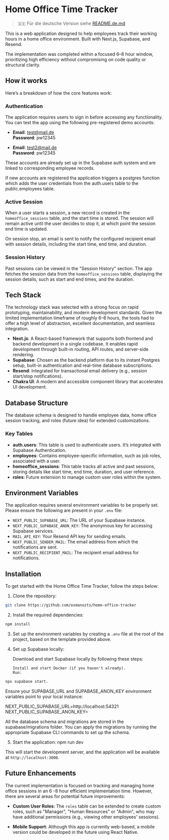 # Home Office Time Tracker

> 🇩🇪 Für die deutsche Version siehe [README.de.md](./README.de.md)

This is a web application designed to help employees track their working hours in a home office environment. Built with Next.js, Supabase, and Resend.

The implementation was completed within a focused 6–8 hour window, prioritizing high efficiency without compromising on code quality or structural clarity.

## How it works

Here’s a breakdown of how the core features work:

### Authentication

The application requires users to sign in before accessing any functionality. You can test the app using the following pre-registered demo accounts:

- **Email**: test@mail.de  
  **Password**: pw12345

- **Email**: test2@mail.de  
  **Password**: pw12345

These accounts are already set up in the Supabase auth system and are linked to corresponding employee records.

If new accounts are registered tha application triggers a postgres function which adds the user credentials from the auth.users table to the public.employees table.

### Active Session

When a user starts a session, a new record is created in the `homeoffice_sessions` table, and the start time is stored. The session will remain active until the user decides to stop it, at which point the session end time is updated.

On session stop, an email is sent to notify the configured recipient email with session details, including the start time, end time, and duration.

### Session History

Past sessions can be viewed in the "Session History" section. The app fetches the session data from the `homeoffice_sessions` table, displaying the session details, such as start and end times, and the duration.

## Tech Stack

The technology stack was selected with a strong focus on rapid prototyping, maintainability, and modern development standards. Given the limited implementation timeframe of roughly 6–8 hours, the tools had to offer a high level of abstraction, excellent documentation, and seamless integration.

- **Next.js**: A React-based framework that supports both frontend and backend development in a single codebase. It enables rapid development through built-in routing, API routes, and server-side rendering.
- **Supabase**: Chosen as the backend platform due to its instant Postgres setup, built-in authentication and real-time database subscriptions.
- **Resend**: Integrated for transactional email delivery (e.g., session start/stop notifications).
- **Chakra UI**: A modern and accessible component library that accelerates UI development.

## Database Structure

The database schema is designed to handle employee data, home office session tracking, and roles (future idea) for extended customizations.

### Key Tables

- **auth.users**: This table is used to authenticate users. It’s integrated with Supabase Authentication.
- **employees**: Contains employee-specific information, such as job roles, associated with a user.
- **homeoffice_sessions**: This table tracks all active and past sessions, storing details like start time, end time, duration, and user reference.
- **roles**: Future extension to manage custom user roles within the system.

## Environment Variables

The application requires several environment variables to be properly set. Please ensure the following are present in your `.env` file:

- `NEXT_PUBLIC_SUPABASE_URL`: The URL of your Supabase instance.
- `NEXT_PUBLIC_SUPABASE_ANON_KEY`: The anonymous key for accessing Supabase services.
- `MAIL_API_KEY`: Your Resend API key for sending emails.
- `NEXT_PUBLIC_SENDER_MAIL`: The email address from which the notifications are sent.
- `NEXT_PUBLIC_RECIPIENT_MAIL`: The recipient email address for notifications.

## Installation

To get started with the Home Office Time Tracker, follow the steps below:

1. Clone the repository:

```bash
git clone https://github.com/osmanozts/home-office-tracker
```

2.  Install the required dependencies:

```bash
npm install
```

3.  Set up the environment variables by creating a `.env` file at the root of the project, based on the template provided above.

4.  Set up Supabase locally:

    Download and start Supabase locally by following these steps:

        Install and start Docker (if you haven't already).
        Run:

```bash
npx supabase start.
```

Ensure your SUPABASE_URL and SUPABASE_ANON_KEY environment variables point to your local instance:

NEXT_PUBLIC_SUPABASE_URL=http://localhost:54321
NEXT_PUBLIC_SUPABASE_ANON_KEY=<your-anon-key>

All the database schema and migrations are stored in the supabase/migrations folder. You can apply the migrations by running the appropriate Supabase CLI commands to set up the schema.

5. Start the application: npm run dev

This will start the development server, and the application will be available at `http://localhost:3000`.

## Future Enhancements

The current implementation is focused on tracking and managing home office sessions in an 6 -8 hour efficient implementation time. However, there are several areas for potential future improvements:

- **Custom User Roles**: The `roles` table can be extended to create custom roles, such as "Manager", "Human Resources" or "Admin", who may have additional permissions (e.g., viewing other employees' sessions).

- **Mobile Support**: Although this app is currently web-based, a mobile version could be developed in the future using React Native.
